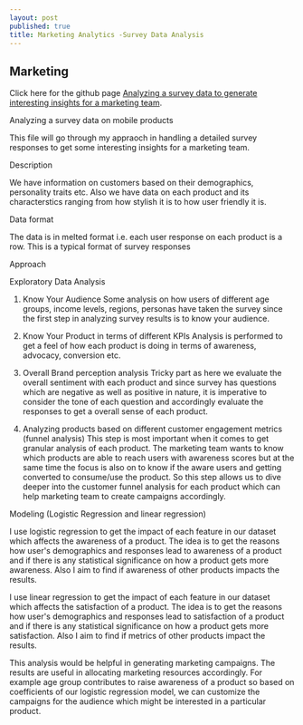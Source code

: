 ```yaml
---
layout: post
published: true
title: Marketing Analytics -Survey Data Analysis
---
```

## Marketing

Click here for the github page [Analyzing a survey data to generate interesting insights for a marketing team](https://github.com/MB4511/Marketing-Analytics-on-Survey-Data-.git). 


Analyzing a survey data on mobile products

This file will go through my appraoch in handling a detailed survey responses to get some interesting insights for a marketing team.

Description

We have information on customers based on their demographics, personality traits etc. Also we have data on each product and its characterstics ranging from how stylish it is to how user friendly it is.

Data format

The data is in melted format i.e. each user response on each product is a row. This is a typical format of survey responses

Approach

Exploratory Data Analysis
1) Know Your Audience
Some analysis on how users of different age groups, income levels, regions, personas have taken the survey since the first step in analyzing survey results is to know your audience.

2) Know Your Product in terms of different KPIs
Analysis is performed to get a feel of how each product is doing in terms of awareness, advocacy, conversion etc.

3) Overall Brand perception analysis
Tricky part as here we evaluate the overall sentiment with each product and since survey has questions which are negative as well as positive in nature, it is imperative to consider the tone of each question and accordingly evaluate the responses to get a overall sense of each product.

4) Analyzing products based on different customer engagement metrics (funnel analysis)
This step is most important when it comes to get granular analysis of each product. The marketing team wants to know which products are able to reach users with awareness scores but at the same time the focus is also on to know if the aware users and getting converted to consume/use the product. So this step allows us to dive deeper into the customer funnel analysis for each product which can help marketing team to create campaigns accordingly.

Modeling (Logistic Regression and linear regression)

I use logistic regression to get the impact of each feature in our dataset which affects the awareness of a product. The idea is to get the reasons how user's demographics and responses lead to awareness of a product and if there is any statistical significance on how a product gets more awareness. Also I aim to find if awareness of other products impacts the results.

I use linear regression to get the impact of each feature in our dataset which affects the satisfaction of a product. The idea is to get the reasons how user's demographics and responses lead to satisfaction of a product and if there is any statistical significance on how a product gets more satisfaction. Also I aim to find if metrics of other products impact the results.

This analysis would be helpful in generating marketing campaigns. The results are useful in allocating marketing resources accordingly. For example age group contributes to raise awareness of a product so based on coefficients of our logistic regression model, we can customize the campaigns for the audience which might be interested in a particular product.
